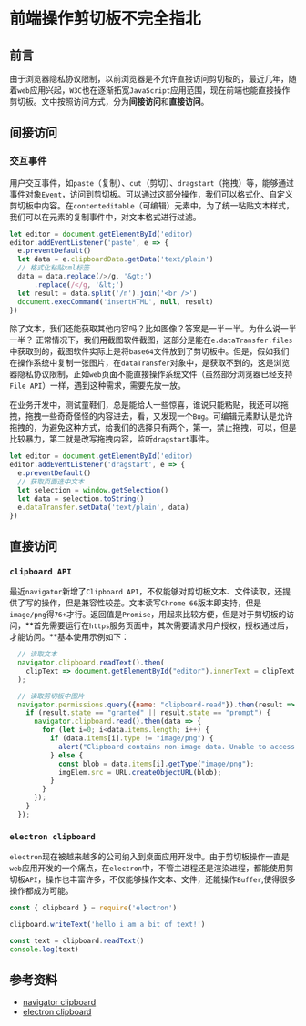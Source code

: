 # 前端操作剪切板不完全指北
## 前言

由于浏览器隐私协议限制，以前浏览器是不允许直接访问剪切板的，最近几年，随着`web`应用兴起，`W3C`也在逐渐拓宽`JavaScript`应用范围，现在前端也能直接操作剪切板。文中按照访问方式，分为**间接访问**和**直接访问**。

## 间接访问

### 交互事件

用户交互事件，如`paste`（复制）、`cut`（剪切）、`dragstart`（拖拽）等，能够通过事件对象`Event`，访问到剪切板。可以通过这部分操作，我们可以格式化、自定义剪切板中内容。在`contenteditable`（可编辑）元素中，为了统一粘贴文本样式，我们可以在元素的复制事件中，对文本格式进行过滤。

```javascript
let editor = document.getElementById('editor)
editor.addEventListener('paste', e => {
  e.preventDefault()
  let data = e.clipboardData.getData('text/plain')
  // 格式化粘贴xml标签
  data = data.replace(/>/g, '&gt;')
      .replace(/</g, '&lt;')
  let result = data.split('/n').join('<br />')
  document.execCommand('insertHTML', null, result)
})
```

除了文本，我们还能获取其他内容吗？比如图像？答案是一半一半。为什么说一半一半？
正常情况下，我们用截图软件截图，这部分是能在`e.dataTransfer.files`中获取到的，截图软件实际上是将`base64`文件放到了剪切板中。但是，假如我们在操作系统中复制一张图片，在`dataTransfer`对象中，是获取不到的，这是浏览器隐私协议限制，正如`web`页面不能直接操作系统文件（虽然部分浏览器已经支持`File API`）一样，遇到这种需求，需要先放一放。

在业务开发中，测试童鞋们，总是能给人一些惊喜，谁说只能粘贴，我还可以拖拽，拖拽一些奇奇怪怪的内容进去，看，又发现一个`Bug`。可编辑元素默认是允许拖拽的，为避免这种方式，给我们的选择只有两个，第一，禁止拖拽，可以，但是比较暴力，第二就是改写拖拽内容，监听`dragstart`事件。

```javascript
let editor = document.getElementById('editor)
editor.addEventListener('dragstart', e => {
  e.preventDefault()
  // 获取页面选中文本
  let selection = window.getSelection()
  let data = selection.toString()
  e.dataTransfer.setData('text/plain', data)
})
```

## 直接访问

### `clipboard API`

最近`navigator`新增了`Clipboard API`，不仅能够对剪切板文本、文件读取，还提供了写的操作，但是兼容性较差。文本读写`Chrome 66`版本即支持，但是`image/png`得`76+`才行。返回值是`Promise`，用起来比较方便，但是对于剪切板的访问，**首先需要运行在`https`服务页面中，其次需要请求用户授权，授权通过后，才能访问。**基本使用示例如下：

```javascript
  // 读取文本
  navigator.clipboard.readText().then(
    clipText => document.getElementById("editor").innerText = clipText
  );

  // 读取剪切板中图片
  navigator.permissions.query({name: "clipboard-read"}).then(result => {
    if (result.state == "granted" || result.state == "prompt") {
      navigator.clipboard.read().then(data => {
        for (let i=0; i<data.items.length; i++) {
          if (data.items[i].type != "image/png") {
            alert("Clipboard contains non-image data. Unable to access it.");
          } else {
            const blob = data.items[i].getType("image/png");
            imgElem.src = URL.createObjectURL(blob);
          }
        }
      });
    }
  });
```

### `electron clipboard`

`electron`现在被越来越多的公司纳入到桌面应用开发中。由于剪切板操作一直是`web`应用开发的一个痛点，在`electron`中，不管主进程还是渲染进程，都能使用剪切板`API`，操作也丰富许多，不仅能够操作文本、文件，还能操作`Buffer`,使得很多操作都成为可能。

```javascript
const { clipboard } = require('electron')

clipboard.writeText('hello i am a bit of text!')

const text = clipboard.readText()
console.log(text)
```

## 参考资料

- [navigator clipboard](https://developer.mozilla.org/en-US/docs/Web/API/Clipboard)
- [electron clipboard](https://www.electronjs.org/docs/api/clipboard)